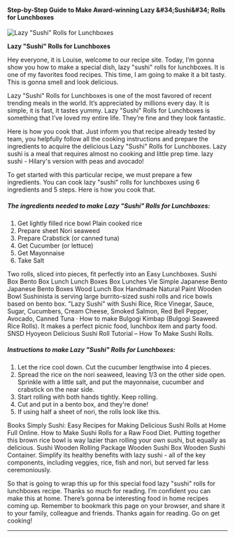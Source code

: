             

#### Step-by-Step Guide to Make Award-winning Lazy &amp;#34;Sushi&amp;#34; Rolls for Lunchboxes

![Lazy &quot;Sushi&quot; Rolls for Lunchboxes](https://img-global.cpcdn.com/recipes/6188630056894464/751x532cq70/lazy-sushi-rolls-for-lunchboxes-recipe-main-photo.jpg)

**Lazy &quot;Sushi&quot; Rolls for Lunchboxes**

Hey everyone, it is Louise, welcome to our recipe site. Today, I’m gonna show you how to make a special dish, lazy "sushi" rolls for lunchboxes. It is one of my favorites food recipes. This time, I am going to make it a bit tasty. This is gonna smell and look delicious.

Lazy "Sushi" Rolls for Lunchboxes is one of the most favored of recent trending meals in the world. It’s appreciated by millions every day. It is simple, it is fast, it tastes yummy. Lazy "Sushi" Rolls for Lunchboxes is something that I’ve loved my entire life. They’re fine and they look fantastic.

Here is how you cook that. Just inform you that recipe already tested by team, you helpfully follow all the cooking instructions and prepare the ingredients to acquire the delicious Lazy "Sushi" Rolls for Lunchboxes. Lazy sushi is a meal that requires almost no cooking and little prep time. lazy sushi - Hilary's version with peas and avocado!

To get started with this particular recipe, we must prepare a few ingredients. You can cook lazy "sushi" rolls for lunchboxes using 6 ingredients and 5 steps. Here is how you cook that.

##### The ingredients needed to make Lazy "Sushi" Rolls for Lunchboxes:

1.  Get lightly filled rice bowl Plain cooked rice
2.  Prepare sheet Nori seaweed
3.  Prepare Crabstick (or canned tuna)
4.  Get Cucumber (or lettuce)
5.  Get Mayonnaise
6.  Take Salt

Two rolls, sliced into pieces, fit perfectly into an Easy Lunchboxes. Sushi Box Bento Box Lunch Lunch Boxes Box Lunches Vie Simple Japanese Bento Japanese Bento Boxes Wood Lunch Box Handmade Natural Paint Wooden Bowl Sushinista is serving large burrito-sized sushi rolls and rice bowls based on bento box. "Lazy Sushi" with Sushi Rice, Rice Vinegar, Sauce, Sugar, Cucumbers, Cream Cheese, Smoked Salmon, Red Bell Pepper, Avocado, Canned Tuna · How to make Bulgogi Kimbap (Bulgogi Seaweed Rice Rolls). It makes a perfect picnic food, lunchbox item and party food. SNSD Hyoyeon Delicious Sushi Roll Tutorial – How To Make Sushi Rolls.

##### Instructions to make Lazy "Sushi" Rolls for Lunchboxes:

1.  Let the rice cool down. Cut the cucumber lengthwise into 4 pieces.
2.  Spread the rice on the nori seaweed, leaving 1/3 on the other side open. Sprinkle with a little salt, and put the mayonnaise, cucumber and crabstick on the near side.
3.  Start rolling with both hands tightly. Keep rolling.
4.  Cut and put in a bento box, and they're done!
5.  If using half a sheet of nori, the rolls look like this.

Books Simply Sushi: Easy Recipes for Making Delicious Sushi Rolls at Home Full Online. How to Make Sushi Rolls for a Raw Food Diet. Putting together this brown rice bowl is way lazier than rolling your own sushi, but equally as delicious. Sushi Wooden Rolling Package Wooden Sushi Box Wooden Sushi Container. Simplify its healthy benefits with lazy sushi - all of the key components, including veggies, rice, fish and nori, but served far less ceremoniously.

So that is going to wrap this up for this special food lazy "sushi" rolls for lunchboxes recipe. Thanks so much for reading. I’m confident you can make this at home. There’s gonna be interesting food in home recipes coming up. Remember to bookmark this page on your browser, and share it to your family, colleague and friends. Thanks again for reading. Go on get cooking!

* * *